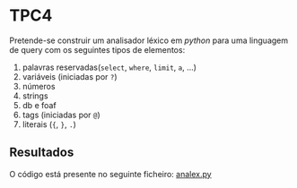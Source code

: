 # TPC4

Pretende-se construir um analisador léxico em *python* para uma linguagem de query com os seguintes tipos de elementos: 
1. palavras reservadas(`select`, `where`, `limit`, `a`, ...)
2. variáveis (iniciadas por `?`)
3. números
4. strings
5. db e foaf
6. tags (iniciadas por `@`)
7. literais (`{`, `}`, `.`)

## Resultados
O código está presente no seguinte ficheiro:
[analex.py](https://github.com/filipel65/PL2025-A104185/blob/main/TPC4/analex.py)
